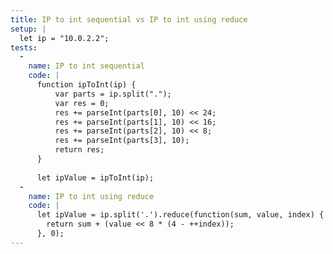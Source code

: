 ```yaml
---
title: IP to int sequential vs IP to int using reduce
setup: |
  let ip = "10.0.2.2";
tests:
  -
    name: IP to int sequential
    code: |
      function ipToInt(ip) {
          var parts = ip.split(".");
          var res = 0;
          res += parseInt(parts[0], 10) << 24;
          res += parseInt(parts[1], 10) << 16;
          res += parseInt(parts[2], 10) << 8;
          res += parseInt(parts[3], 10);
          return res;
      }
      
      let ipValue = ipToInt(ip);
  -
    name: IP to int using reduce
    code: |
      let ipValue = ip.split('.').reduce(function(sum, value, index) {
        return sum + (value << 8 * (4 - ++index));
      }, 0);
---
```


